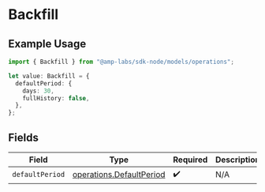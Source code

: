 # Backfill

## Example Usage

```typescript
import { Backfill } from "@amp-labs/sdk-node/models/operations";

let value: Backfill = {
  defaultPeriod: {
    days: 30,
    fullHistory: false,
  },
};
```

## Fields

| Field                                                                | Type                                                                 | Required                                                             | Description                                                          |
| -------------------------------------------------------------------- | -------------------------------------------------------------------- | -------------------------------------------------------------------- | -------------------------------------------------------------------- |
| `defaultPeriod`                                                      | [operations.DefaultPeriod](../../models/operations/defaultperiod.md) | :heavy_check_mark:                                                   | N/A                                                                  |